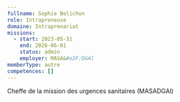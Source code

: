 ```yaml
---
fullname: Sophie Belichon
role: Intrapreneuse
domaine: Intraprenariat
missions:
  - start: 2023-05-31
    end: 2026-06-01
    status: admin
    employer: MASA&#x2F;DGAl
memberType: autre
competences: []
---
```

Cheffe de la mission des urgences sanitaires (MASADGAl)